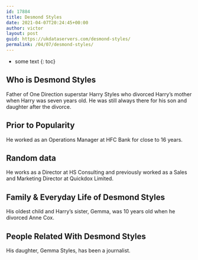 ```yaml
---
id: 17884
title: Desmond Styles
date: 2021-04-07T20:24:45+00:00
author: victor
layout: post
guid: https://ukdataservers.com/desmond-styles/
permalink: /04/07/desmond-styles/
---
```


* some text
{: toc}


## Who is Desmond Styles



Father of One Direction superstar Harry Styles who divorced Harry&#8217;s mother when Harry was seven years old. He was still always there for his son and daughter after the divorce.

                
                
                
## Prior to Popularity



He worked as an Operations Manager at HFC Bank for close to 16 years.

                
                
                
## Random data



He works as a Director at HS Consulting and previously worked as a Sales and Marketing Director at Quickdox Limited.

                
                
                
## Family & Everyday Life of Desmond Styles



His oldest child and Harry&#8217;s sister, Gemma, was 10 years old when he divorced Anne Cox.

                
                
                
## People Related With Desmond Styles



His daughter, Gemma Styles, has been a journalist.

                
              
            
          
          
          